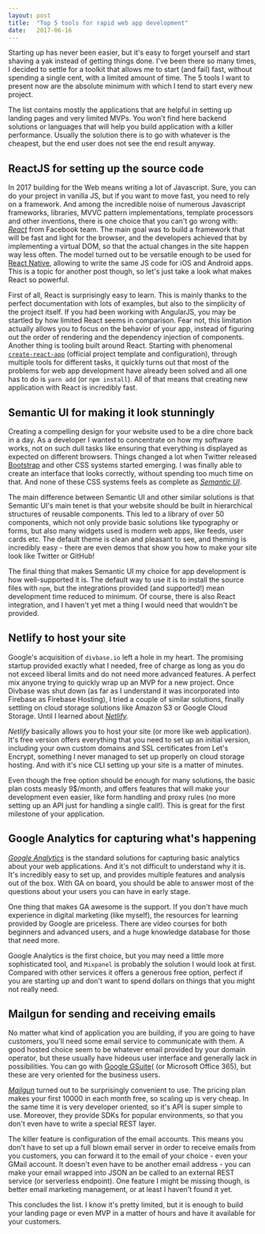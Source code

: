 ```yaml
---
layout: post
title:  "Top 5 tools for rapid web app development"
date:   2017-06-16
---
```


Starting up has never been easier, but it's easy to forget yourself and start shaving a yak instead of getting things done. I've been there so many times, I decided to settle for a toolkit that allows me to start (and fail) fast, without spending a single cent, with a limited amount of time. The 5 tools I want to present now are the absolute minimum with which I tend to start every new project.

The list contains mostly the applications that are helpful in setting up landing pages and very limited MVPs. You won't find here backend solutions or languages that will help you build application with a killer performance. Usually the solution there is to go with whatever is the cheapest, but the end user does not see the end result anyway.

## ReactJS for setting up the source code
In 2017 building for the Web means writing a lot of Javascript. Sure, you can do your project in vanilla JS, but if you want to move fast, you need to rely on a framework. And among the incredible noise of numerous Javascript frameworks, libraries, MVVC pattern implementations, template processors and other inventions, there is one choice that you can't go wrong with: [_React_](https://facebook.github.io/react/) from Facebook team. The main goal was to build a framework that will be fast and light for the browser, and the developers achieved that by implementing a virtual DOM, so that the actual changes in the site happen way less often. The model turned out to be versatile enough to be used for [React Native](https://facebook.github.io/react-native), allowing to write the same JS code for iOS and Android apps. This is a topic for another post though, so let's just take a look what makes React so powerful.

First of all, React is surprisingly easy to learn. This is mainly thanks to the perfect documentation with lots of examples, but also to the simplicity of the project itself. If you had been working with AngularJS, you may be startled by how limited React seems in comparison. Fear not, this limitation actually allows you to focus on the behavior of your app, instead of figuring out the order of rendering and the dependency injection of components. Another thing is tooling built around React. Starting with phenomenal [`create-react-app`](https://github.com/facebookincubator/create-react-app) (official project template and configuration), through multiple tools for different tasks, it quickly turns out that most of the problems for web app development have already been solved and all one has to do is `yarn add` (or `npm install`). All of that means that creating new application with React is incredibly fast.

## Semantic UI for making it look stunningly
Creating a compelling design for your website used to be a dire chore back in a day. As a developer I wanted to concentrate on how my software works, not on such dull tasks like ensuring that everything is displayed as expected on different browsers. Things changed a lot when Twitter released [Bootstrap](http://getbootstrap.com) and other CSS systems started emerging. I was finally able to create an interface that looks correctly, without spending too much time on that. And none of these CSS systems feels as complete as [_Semantic UI_](https://semantic-ui.com/).

The main difference between Semantic UI and other similar solutions is that Semantic UI's main tenet is that your website should be built in hierarchical structures of reusable components. This led to a library of over 50 components, which not only provide basic solutions like typography or forms, but also many widgets used is modern web apps, like feeds, user cards etc. The default theme is clean and pleasant to see, and theming is incredibly easy - there are even demos that show you how to make your site look like Twitter or GitHub!

The final thing that makes Semantic UI my choice for app development is how well-supported it is. The default way to use it is to install the source files with `npm`, but the integrations provided (and supported!) mean development time reduced to minimum. Of course, there is also React integration, and I haven't yet met a thing I would need that wouldn't be provided.

## Netlify to host your site
Google's acquisition of `divbase.io` left a hole in my heart. The promising startup provided exactly what I needed, free of charge as long as you do not exceed liberal limits and do not need more advanced features. A perfect mix anyone trying to quickly wrap up an MVP for a new project. Once Divbase was shut down (as far as I understand it was incorporated into Firebase as Firebase Hosting), I tried a couple of similar solutions, finally settling on cloud storage solutions like Amazon S3 or Google Cloud Storage. Until I learned about [_Netlify_](https://www.netlify.com/).

_Netlify_ basically allows you to host your site (or more like web application). It's free version offers everything that you need to set up an initial version, including your own custom domains and SSL certificates from Let's Encrypt, something I never managed to set up properly on cloud storage hosting. And with it's nice CLI setting up your site is a matter of minutes.

Even though the free option should be enough for many solutions,  the basic plan costs measly 9$/month, and offers features that will make your development even easier, like form handling and proxy rules (no more setting up an API just for handling a single call!). This is great for the first milestone of your application.

## Google Analytics for capturing what's happening
[_Google Analytics_](https://analytics.google.com/) is the standard solutions for capturing basic analytics about your web applications. And it's not difficult to understand why it is. It's incredibly easy to set up, and provides multiple features and analysis out of the box. With GA on board, you should be able to answer most of the questions about your users you can have in early stage.

One thing that makes GA awesome is the support. If you don't have much experience in digital marketing (like myself), the resources for learning provided by Google are priceless. There are video courses for both beginners and advanced users, and a huge knowledge database for those that need more.

Google Analytics is the first choice, but you may need a little more sophisticated tool, and `Mixpanel` is probably the solution I would look at first. Compared with other services it offers a generous free option, perfect if you are starting up and don't want to spend dollars on things that you might not really need.

## Mailgun for sending and receiving emails

No matter what kind of application you are building, if you are going to have customers, you'll need some email service to communicate with them. A good hosted choice seem to be whatever email provided by your domain operator, but these usually have hideous user interface and generally lack in possibilities. You can go with [Google GSuite](https://gsuite.google.com/)( (or Microsoft Office 365), but these are very oriented for the business users.

[_Mailgun_](https://www.mailgun.com/) turned out to be surprisingly convenient to use. The pricing plan makes your first 10000 in each month free, so scaling up is very cheap. In the same time it is very developer oriented, so it's API is super simple to use. Moreover, they provide SDKs for popular environments, so that you don't even have to write a special REST layer.

The killer feature is configuration of the email accounts. This means you don't have to set up a full blown email server in order to receive emails from you customers, you can forward it to the email of your choice - even your GMail account. It doesn't even have to be another email address - you can make your email wrapped into JSON an be called to an external REST service (or serverless endpoint). One feature I might be missing though, is better email marketing management, or at least I haven't found it yet.

This concludes the list. I know it's pretty limited, but it is enough to build your landing page or even MVP in a matter of hours and have it available for your customers.